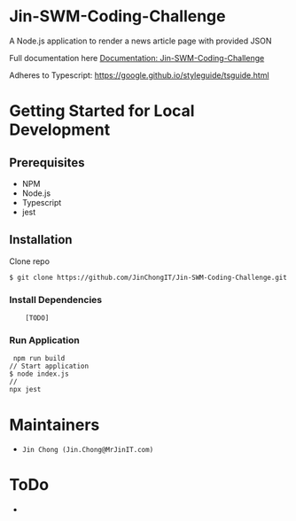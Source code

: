 # Jin-SWM-Coding-Challenge

A Node.js application to render a news article page with provided JSON

Full documentation here [Documentation: Jin-SWM-Coding-Challenge](https://docs.google.com/document/d/1lFjd78ZBSuAuxywzAGThZcK9NmWLTK-q8zuIDYYdmKM)

Adheres to Typescript: https://google.github.io/styleguide/tsguide.html

# Getting Started for Local Development

## Prerequisites

- NPM
- Node.js
- Typescript
- jest 

## Installation

Clone repo
```
$ git clone https://github.com/JinChongIT/Jin-SWM-Coding-Challenge.git
```

### Install Dependencies

```
    [TODO]
```

### Run Application
```
 npm run build
// Start application 
$ node index.js
//
npx jest
```

# Maintainers
* `Jin Chong (Jin.Chong@MrJinIT.com)`

# ToDo

- 
